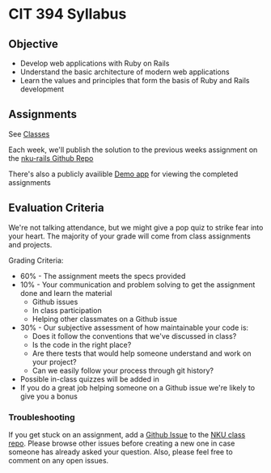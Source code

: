 # CIT 394 Syllabus

## Objective

* Develop web applications with Ruby on Rails
* Understand the basic architecture of modern web applications
* Learn the values and principles that form the basis of Ruby and Rails development

## Assignments

See [Classes](./classes/)

Each week, we'll publish the solution to the previous weeks assignment on the
[nku-rails Github Repo](https://github.com/gaslight/nku-rails)

There's also a publicly availible [Demo app](http://nku-rails.herokuapp.com)
for viewing the completed assignments

## Evaluation Criteria

We're not talking attendance, but we might give a pop quiz to strike fear into your heart.
The majority of your grade will come from class assignments and projects.

Grading Criteria:
  * 60% - The assignment meets the specs provided
  * 10% - Your communication and problem solving to get the assignment done and learn the material
    * Github issues
    * In class participation
    * Helping other classmates on a Github issue
  * 30% - Our subjective assessment of how maintainable your code is:
    * Does it follow the conventions that we've discussed in class?
    * Is the code in the right place?
    * Are there tests that would help someone understand and work on your project?
    * Can we easily follow your process through git history?
  * Possible in-class quizzes will be added in
  * If you do a great job helping someone on a Github issue we're likely to give you a bonus


### Troubleshooting

If you get stuck on an assignment, add a [Github Issue](https://github.com/gaslight/nku/issues)
to the [NKU class repo](https://github.com/gaslight/nku/issues). Please browse other issues before
creating a new one in case someone has already asked your question. Also, please feel free to
comment on any open issues.
